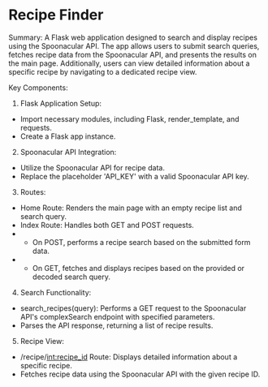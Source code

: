 # Recipe Finder

Summary:
A Flask web application designed to search and display recipes using the Spoonacular API. The app allows users to submit search queries, fetches recipe data from the Spoonacular API, and presents the results on the main page. Additionally, users can view detailed information about a specific recipe by navigating to a dedicated recipe view.

Key Components:
1. Flask Application Setup:

- Import necessary modules, including Flask, render_template, and requests.
- Create a Flask app instance.

2. Spoonacular API Integration:

- Utilize the Spoonacular API for recipe data.
- Replace the placeholder 'API_KEY' with a valid Spoonacular API key.

3. Routes:

- Home Route: Renders the main page with an empty recipe list and search query.
- Index Route: Handles both GET and POST requests.
 - - On POST, performs a recipe search based on the submitted form data.
 - - On GET, fetches and displays recipes based on the provided or decoded search query.

4. Search Functionality:

- search_recipes(query): Performs a GET request to the Spoonacular API's complexSearch endpoint with specified parameters.
- Parses the API response, returning a list of recipe results.

5. Recipe View:

- /recipe/<int:recipe_id> Route: Displays detailed information about a specific recipe.
- Fetches recipe data using the Spoonacular API with the given recipe ID.
